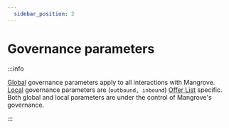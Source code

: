 ```yaml
---
  sidebar_position: 2
---
```


# Governance parameters

:::info 

[Global](global-variables.mdx) governance parameters apply to all interactions with Mangrove. [Local](local-variables.md) governance parameters are (`outbound, inbound`) [Offer List](../taking-and-making-offers/market.md) specific. Both global and local parameters are under the control of Mangrove's governance.

:::
